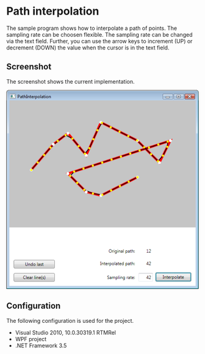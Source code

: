 Path interpolation
===================

The sample program shows how to interpolate a path of points. The sampling rate can be choosen flexible.
The sampling rate can be changed via the text field. Further, you can use the arrow keys to increment (UP) 
or decrement (DOWN) the value when the cursor is in the text field.

Screenshot
------------------
The screenshot shows the current implementation.

![Path interpolation](https://github.com/johnjohndoe/PathInterpolation/raw/master/screenshot.png "Path interpolation")


Configuration
------------------

The following configuration is used for the project.

* Visual Studio 2010, 10.0.30319.1 RTMRel
* WPF project
* .NET Framework 3.5